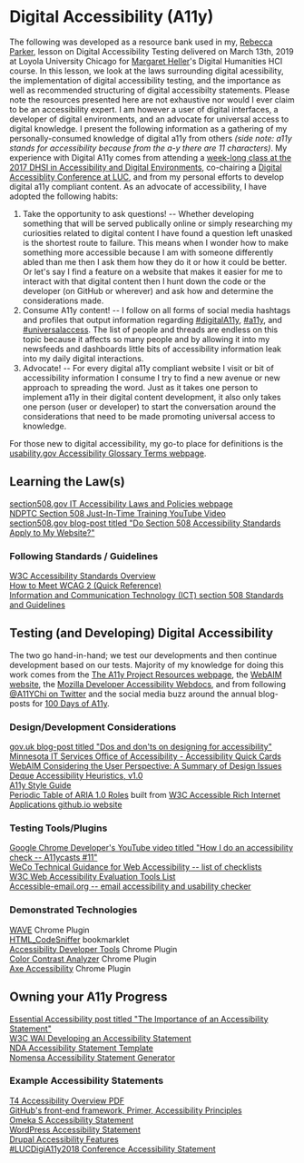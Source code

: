 # Digital Accessibility (A11y)  
  
The following was developed as a resource bank used in my, [Rebecca Parker](https://github.com/RJP43), lesson on Digital Accessibility Testing delivered on March 13th, 2019 at Loyola University Chicago for [Margaret Heller](https://github.com/gloriousgeneralist)'s Digital Humanities HCI course.  In this lesson, we look at the laws surrounding digital acessibility, the implementation of digital accessibility testing, and the importance as well as recommended structuring of digital accessibilty statements. Please note the resources presented here are not exhaustive nor would I ever claim to be an accessibility expert. I am however a user of digital interfaces, a developer of digital environments, and an advocate for universal access to digital knowledge. I present the following information as a gathering of my personally-consumed knowledge of digital a11y from others _(side note: a11y stands for accessibility because from the a-y there are 11 characters)_. My experience with Digital A11y comes from attending a [week-long class at the 2017 DHSI in Accessibility and Digital Environments](http://bit.ly/2snc5Sq), co-chairing a [Digital Accessiblity Conference at LUC](https://lucdigia11y.wordpress.com/), and from my personal efforts to develop digital a11y compliant content. As an advocate of accessibility, I have adopted the following habits:  
1. Take the opportunity to ask questions! -- Whether developing something that will be served publically online or simply researching my curiosities related to digital content I have found a question left unasked is the shortest route to failure. This means when I wonder how to make something more accessible because I am with someone differently abled than me then I ask them how they do it or how it could be better. Or let's say I find a feature on a website that makes it easier for me to interact with that digital content then I hunt down the code or the developer (on GitHub or wherever) and ask how and determine the considerations made.   
2. Consume A11y content! -- I follow on all forms of social media hashtags and profiles that output information regarding [#digitalA11y](https://twitter.com/search?q=%23digitala11y&src=typd), [#a11y](https://twitter.com/search?q=%23a11y&src=typd), and [#universalaccess](https://twitter.com/search?f=tweets&vertical=default&q=%23universalAccess&src=typd). The list of people and threads are endless on this topic because it affects so many people and by allowing it into my newsfeeds and dashboards little bits of accessibility information leak into my daily digital interactions.   
3. Advocate! -- For every digital a11y compliant website I visit or bit of accessibility information I consume I try to find a new avenue or new approach to spreading the word. Just as it takes one person to implement a11y in their digital content development, it also only takes one person (user or developer) to start the conversation around the considerations that need to be made promoting universal access to knowledge.     

For those new to digital accessibility, my go-to place for definitions is the [usability.gov Accessibility Glossary Terms webpage](https://www.usability.gov/what-and-why/glossary/tag/accessibility/).
  
## Learning the Law(s)  
 [section508.gov IT Accessibility Laws and Policies webpage](https://www.section508.gov/manage/laws-and-policies)  
 [NDPTC Section 508 Just-In-Time Training YouTube Video](https://www.youtube.com/watch?v=gDe828R_suI)  
 [section508.gov blog-post titled "Do Section 508 Accessibility Standards Apply to My Website?"](https://www.section508.gov/blog/do-section-508-accessibility-standards-apply-to-mywebsite)  
 
 ### Following Standards / Guidelines  
 
 [W3C Accessibility Standards Overview](https://www.w3.org/WAI/standards-guidelines/)  
 [How to Meet WCAG 2 (Quick Reference)](https://www.w3.org/WAI/WCAG21/quickref/?versions=2.0)  
 [Information and Communication Technology (ICT) section 508 Standards and Guidelines](https://www.access-board.gov/guidelines-and-standards/communications-and-it/about-the-ict-refresh/final-rule/single-file-version)    
  
## Testing (and Developing) Digital Accessibility
The two go hand-in-hand; we test our developments and then continue development based on our tests. Majority of my knowledge for doing this work comes from the [The A11y Project Resources webpage](https://a11yproject.com/resources), the [WebAIM website](https://webaim.org/), the [Mozilla Developer Accessibility Webdocs](https://developer.mozilla.org/en-US/docs/Web/Accessibility), and from following [@A11YChi on Twitter](https://twitter.com/A11YChi) and the social media buzz around the annual blog-posts for [100 Days of A11y](https://100daysofa11y.com/).   
### Design/Development Considerations   
[gov.uk blog-post titled "Dos and don'ts on designing for accessibility"](https://accessibility.blog.gov.uk/2016/09/02/dos-and-donts-on-designing-for-accessibility/)  
[Minnesota IT Services Office of Accessibility - Accessibility Quick Cards](https://mn.gov/mnit/assets/CompleteSetAccessibilityQuickCards2017_tcm38-294078.pdf)  
[WebAIM Considering the User Perspective: A Summary of Design Issues](https://webaim.org/articles/userperspective/)   
[Deque Accessibility Heuristics, v1.0](https://drive.google.com/file/d/1QkURByXUk4NOtl7jw6VtyCUi4_JjlP6d/view?usp=sharing)  
[A11y Style Guide](https://a11y-style-guide.com/style-guide/)  
[Periodic Table of ARIA 1.0 Roles](https://dylanb.github.io/periodic-aria-roles.html) built from [W3C Accessible Rich Internet Applications github.io website](https://w3c.github.io/aria/)    

### Testing Tools/Plugins   
[Google Chrome Developer's YouTube video titled "How I do an accessibility check -- A11ycasts #11"](https://www.youtube.com/watch?v=cOmehxAU_4s)  
[WeCo Technical Guidance for Web Accessibility -- list of checklists](https://theweco.com/technical-guidance-for-web-accessibility/)  
[W3C Web Accessibility Evaluation Tools List](https://www.w3.org/WAI/ER/tools/)  
[Accessible-email.org -- email accessibility and usability checker](http://www.accessible-email.org/)

### Demonstrated Technologies  
[WAVE](http://wave.webaim.org/) Chrome Plugin  
[HTML_CodeSniffer](https://squizlabs.github.io/HTML_CodeSniffer/) bookmarklet  
[Accessibility Developer Tools](https://developers.google.com/web/tools/chrome-devtools/accessibility/reference) Chrome Plugin  
[Color Contrast Analyzer](https://accessibility.oit.ncsu.edu/tools/color-contrast-chrome/) Chrome Plugin  
[Axe Accessibility](https://www.deque.com/axe/) Chrome Plugin  
  
## Owning your A11y Progress  
[Essential Accessibility post titled "The Importance of an Accessibility Statement"](https://www.essentialaccessibility.com/blog/accessibility-statement/)     
[W3C WAI Developing an Accessibility Statement](https://www.w3.org/WAI/planning/statements/)    
[NDA Accessibility Statement Template](http://nda.ie/Resources/Accessibility-toolkit/Accessibility-Statement-Template/)    
[Nomensa Accessibility Statement Generator](https://www.accessibilitystatementgenerator.com/)    

### Example Accessibility Statements  
[T4 Accessibility Overview PDF](https://www.terminalfour.com/resources/productsolution-overviews/TERMINALFOUR-Accessibility-Overview.pdf)    
[GitHub's front-end framework, Primer, Accessibility Principles](https://styleguide.github.com/primer/principles/accessibility/)    
[Omeka S Accessibility Statement](https://omeka.org/s/docs/user-manual/accessibility/)    
[WordPress Accessibility Statement](https://en.support.wordpress.com/accessibility/)    
[Drupal Accessibility Features](https://www.drupal.org/about/features/accessibility)  
[#LUCDigiA11y2018 Conference Accessibility Statement](https://lucdigia11y.wordpress.com/2018/02/12/digital-content-accessibility-statement/)  
